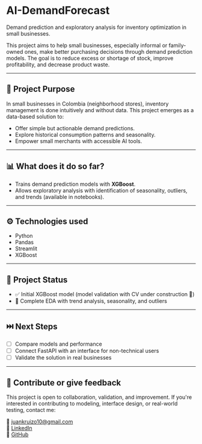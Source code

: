 # AI-DemandForecast

Demand prediction and exploratory analysis for inventory optimization in small businesses.

This project aims to help small businesses, especially informal or family-owned ones, make better purchasing decisions through demand prediction models. The goal is to reduce excess or shortage of stock, improve profitability, and decrease product waste.

---

## 🎯 Project Purpose

In small businesses in Colombia (neighborhood stores), inventory management is done intuitively and without data. This project emerges as a data-based solution to:
- Offer simple but actionable demand predictions.
- Explore historical consumption patterns and seasonality.
- Empower small merchants with accessible AI tools.

---

## 📊 What does it do so far?

- Trains demand prediction models with **XGBoost**.
- Allows exploratory analysis with identification of seasonality, outliers, and trends (available in notebooks).

---

## ⚙️ Technologies used

- Python
- Pandas
- Streamlit
- XGBoost

---

## 🔨 Project Status

- ✅ Initial XGBoost model (model validation with CV under construction 🚧)
- 🚧 Complete EDA with trend analysis, seasonality, and outliers

---

## ⏭️ Next Steps

- [ ] Compare models and performance
- [ ] Connect FastAPI with an interface for non-technical users
- [ ] Validate the solution in real businesses

---

## 🤝 Contribute or give feedback
This project is open to collaboration, validation, and improvement. If you're interested in contributing to modeling, interface design, or real-world testing, contact me:

📧 juankruizo10@gmail.com  
🔗 [LinkedIn](https://www.linkedin.com/in/juan-camilo-ruiz-ortiz/)  
🐙 [GitHub](https://github.com/juanksRuiz)
